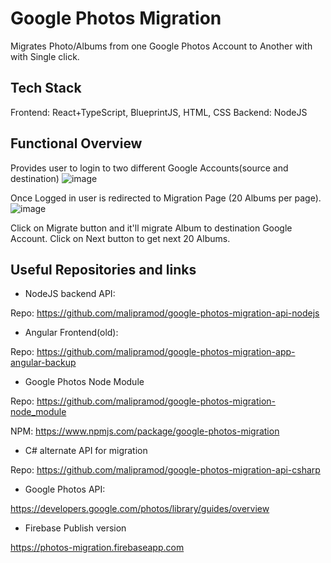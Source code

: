 # Google Photos Migration

Migrates Photo/Albums from one Google Photos Account to Another with with Single click.

## Tech Stack

Frontend: React+TypeScript, BlueprintJS, HTML, CSS
Backend: NodeJS

## Functional Overview

Provides user to login to two different Google Accounts(source and destination)
![image](https://user-images.githubusercontent.com/13375870/88396906-cdf56000-cde0-11ea-9aa0-c0b5d4b687c9.png)

Once Logged in user is redirected to Migration Page (20 Albums per page).
![image](https://user-images.githubusercontent.com/13375870/88396964-e5344d80-cde0-11ea-82dc-a9cb82bc78ce.png)

Click on Migrate button and it'll migrate Album to destination Google Account. Click on Next button to get next 20 Albums.

## Useful Repositories and links

* NodeJS backend API:

Repo: <https://github.com/malipramod/google-photos-migration-api-nodejs>

* Angular Frontend(old):

Repo: <https://github.com/malipramod/google-photos-migration-app-angular-backup>

* Google Photos Node Module

Repo: <https://github.com/malipramod/google-photos-migration-node_module>

NPM:  <https://www.npmjs.com/package/google-photos-migration>

* C# alternate API for migration

Repo: <https://github.com/malipramod/google-photos-migration-api-csharp>

* Google Photos API:

<https://developers.google.com/photos/library/guides/overview>

* Firebase Publish version

<https://photos-migration.firebaseapp.com>
